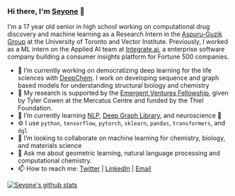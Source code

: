 ### Hi there, I'm [Seyone](https://twitter.com/SeyoneC) 👋


I'm a 17 year old senior in high school working on computational drug discovery and machine learning as a Research Intern in the [Aspuru-Guzik Group](https://www.matter.toronto.edu/) at the University of Toronto and Vector Institute. Previously, I worked as a ML intern on the Applied AI team at [Integrate.ai](https://integrate.ai/), a enterprise software company building a consumer insights platform for Fortune 500 companies.

- 🔭 I’m currently working on democratizing deep learning for the life sciences with [DeepChem](https://github.com/deepchem/deepchem). I work on developing sequence and graph based models for understanding structural biology and chemistry
- 🔬 My research is supported by the [Emergent Ventures Fellowship](https://www.mercatus.org/emergent-ventures), given by Tyler Cowen at the Mercatus Centre and funded by the Thiel Foundation.
- 🌱 I’m currently learning [NLP](https://github.com/huggingface/nlp), [Deep Graph Library](https://github.com/dmlc/dgl), and neuroscience 🧠
- ⚙️ I use `python`, `tensorflow`, `pytorch`, `sklearn`, `pandas`, `transformers`, and `dgl`
- 👯 I’m looking to collaborate on machine learning for chemistry, biology, and materials science
- 💬 Ask me about geometric learning, natural language processing and computational chemistry.
- 📫 How to reach me: [Twitter](https://twitter.com/SeyoneC) | [LinkedIn](https://www.linkedin.com/in/seyone-chithrananda-a5974915b/) | [Email](seyonec@gmail.com)

[![Seyone's github stats](https://github-readme-stats.vercel.app/api?username=seyonechithrananda)](https://github.com/anuraghazra/github-readme-stats)
